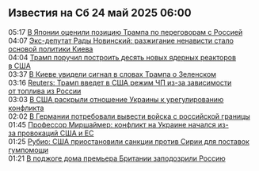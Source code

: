 <h2>Известия на Сб 24 май 2025 06:00</h2><!--2025-05-24 05:17:43-->
<div class="rssn">
  <div><span class="smaller gray hspace">05:17</span> <a class="nodecor" href="https://news.rambler.ru/world/54716191-v-yaponii-otsenili-pozitsiyu-trampa-po-peregovoram-s-rossiey/">В Японии оценили позицию Трампа по переговорам с Россией</a></div>
</div>
<div class="rssn">
  <div><span class="smaller gray hspace">04:07</span> <a class="nodecor" href="https://news.rambler.ru/world/54716129-eks-deputat-rady-novinskiy-razzhiganie-nenavisti-stalo-osnovoy-politiki-kieva/">Экс-депутат Рады Новинский: разжигание ненависти стало основой политики Киева</a></div>
</div>
<div class="rssn">
  <div><span class="smaller gray hspace">04:04</span> <a class="nodecor" href="https://news.rambler.ru/world/54716113-tramp-poruchil-postroit-desyat-novyh-yadernyh-reaktorov-v-ssha/">Трамп поручил построить десять новых ядерных реакторов в США</a></div>
</div>
<div class="rssn">
  <div><span class="smaller gray hspace">03:37</span> <a class="nodecor" href="https://news.rambler.ru/world/54716104-v-kieve-uvideli-signal-v-slovah-trampa-o-zelenskom/">В Киеве увидели сигнал в словах Трампа о Зеленском</a></div>
</div>
<div class="rssn">
  <div><span class="smaller gray hspace">03:16</span> <a class="nodecor" href="https://news.rambler.ru/world/54716090-reuters-tramp-vvedet-v-ssha-rezhim-chp-iz-za-zavisimosti-ot-topliva-iz-rossii/">Reuters: Трамп введет в США режим ЧП из-за зависимости от топлива из России</a></div>
</div>
<div class="rssn">
  <div><span class="smaller gray hspace">03:03</span> <a class="nodecor" href="https://news.rambler.ru/world/54716066-v-ssha-raskryli-otnoshenie-ukrainy-k-uregulirovaniyu-konflikta/">В США раскрыли отношение Украины к урегулированию конфликта</a></div>
</div>
<div class="rssn">
  <div><span class="smaller gray hspace">02:02</span> <a class="nodecor" href="https://news.rambler.ru/world/54711937-v-germanii-potrebovali-vyvesti-voyska-s-rossiyskoy-granitsy/">В Германии потребовали вывести войска с российской границы</a></div>
</div>
<div class="rssn">
  <div><span class="smaller gray hspace">01:45</span> <a class="nodecor" href="https://news.rambler.ru/world/54714284-professor-mirshaymer-konflikt-na-ukraine-nachalsya-iz-za-provokatsiy-ssha-i-es/">Профессор Миршаймер: конфликт на Украине начался из-за провокаций США и ЕС</a></div>
</div>
<div class="rssn">
  <div><span class="smaller gray hspace">01:25</span> <a class="nodecor" href="https://news.rambler.ru/world/54705949-rubio-ssha-priostanovili-sanktsii-protiv-sirii-dlya-postavok-gumpomoschi/">Рубио: США приостановили санкции против Сирии для поставок гумпомощи</a></div>
</div>
<div class="rssn">
  <div><span class="smaller gray hspace">01:21</span> <a class="nodecor" href="https://news.rambler.ru/world/54716006-v-podzhoge-doma-premera-britanii-zapodozrili-rossiyu/">В поджоге дома премьера Британии заподозрили Россию</a></div>
</div>